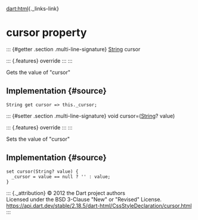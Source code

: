 [dart:html](../../dart-html/dart-html-library){._links-link}

cursor property
===============

::: {#getter .section .multi-line-signature}
[String](../../dart-core/string-class) cursor

::: {.features}
override
:::
:::

Gets the value of \"cursor\"

Implementation {#source}
--------------

``` {.language-dart data-language="dart"}
String get cursor => this._cursor;
```

::: {#setter .section .multi-line-signature}
void cursor=([String](../../dart-core/string-class)? value)

::: {.features}
override
:::
:::

Sets the value of \"cursor\"

Implementation {#source}
--------------

``` {.language-dart data-language="dart"}
set cursor(String? value) {
  _cursor = value == null ? '' : value;
}
```

::: {._attribution}
© 2012 the Dart project authors\
Licensed under the BSD 3-Clause \"New\" or \"Revised\" License.\
<https://api.dart.dev/stable/2.18.5/dart-html/CssStyleDeclaration/cursor.html>
:::
